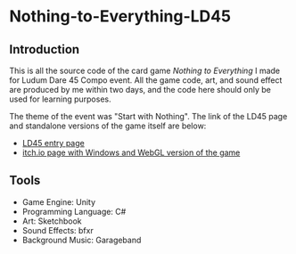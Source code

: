 # Nothing-to-Everything-LD45
## Introduction
This is all the source code of the card game *Nothing to Everything* I made for Ludum Dare 45 Compo event. All the game code, art, and sound effect are produced by me within two days, and the code here should only be used for learning purposes.

The theme of the event was "Start with Nothing". The link of the LD45 page and standalone versions of the game itself are below:
* [LD45 entry page](https://ldjam.com/events/ludum-dare/45/nothing-to-everything)
* [itch.io page with Windows and WebGL version of the game](https://compasslg.itch.io/nothing-to-everything)


## Tools
* Game Engine: Unity
* Programming Language: C#
* Art: Sketchbook
* Sound Effects: bfxr
* Background Music: Garageband
